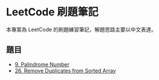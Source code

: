 # LeetCode 刷題筆記

本專案為 LeetCode 的刷題練習筆記，解題思路主要以中文表達。

## 題目

- [9. Palindrome Number](leetcode-9-palindrome-number)
- [26. Remove Duplicates from Sorted Array](leetcode-26-remove-duplicates-from-sorted-array)
